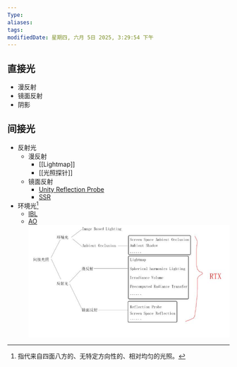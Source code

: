 ```yaml
---
Type: 
aliases: 
tags: 
modifiedDate: 星期四, 六月 5日 2025, 3:29:54 下午
---
```


## 直接光

- 漫反射
- 镜面反射
- 阴影

## 间接光

- 反射光
    - 漫反射
        - [[Lightmap]]
        - [[光照探针]]
    - 镜面反射
        - [Unity Reflection Probe](Unity%20Reflection%20Probe.md)
        - [SSR](SSR.md)
- 环境光[^1]
    - [IBL](IBL.md)
    - [AO](AO.md)
![](assets/光照效果分类-1.png)

[^1]: 指代来自四面八方的、无特定方向性的、相对均匀的光照。
